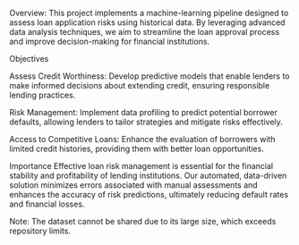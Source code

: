 Overview: This project implements a machine-learning pipeline designed to assess loan application risks using historical data. By leveraging advanced data analysis techniques, we aim to streamline the loan approval process and improve decision-making for financial institutions.

Objectives

Assess Credit Worthiness: Develop predictive models that enable lenders to make informed decisions about extending credit, ensuring responsible lending practices.

Risk Management: Implement data profiling to predict potential borrower defaults, allowing lenders to tailor strategies and mitigate risks effectively. 

Access to Competitive Loans: Enhance the evaluation of borrowers with limited credit histories, providing them with better loan opportunities.

Importance
Effective loan risk management is essential for the financial stability and profitability of lending institutions. Our automated, data-driven solution minimizes errors associated with manual assessments and enhances the accuracy of risk predictions, ultimately reducing default rates and financial losses.

Note: The dataset cannot be shared due to its large size, which exceeds repository limits.
